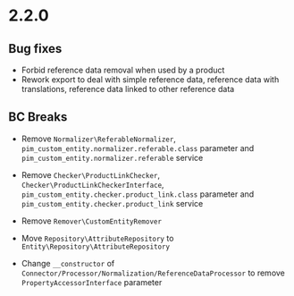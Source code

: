 # 2.2.0
## Bug fixes
- Forbid reference data removal when used by a product
- Rework export to deal with simple reference data, reference data with translations, reference data linked to other reference data

## BC Breaks
- Remove `Normalizer\ReferableNormalizer`, `pim_custom_entity.normalizer.referable.class` parameter and `pim_custom_entity.normalizer.referable` service
- Remove `Checker\ProductLinkChecker`, `Checker\ProductLinkCheckerInterface`, `pim_custom_entity.checker.product_link.class` parameter and `pim_custom_entity.checker.product_link` service
- Remove `Remover\CustomEntityRemover`
- Move `Repository\AttributeRepository` to `Entity\Repository\AttributeRepository`

- Change `__constructor` of `Connector/Processor/Normalization/ReferenceDataProcessor` to remove `PropertyAccessorInterface` parameter

